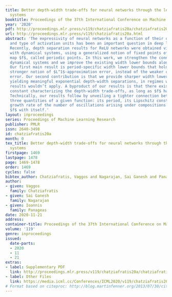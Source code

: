 ```yaml
---
title: Better depth-width trade-offs for neural networks through the lens of dynamical
  systems
booktitle: Proceedings of the 37th International Conference on Machine Learning
year: '2020'
pdf: http://proceedings.mlr.press/v119/chatziafratis20a/chatziafratis20a.pdf
url: http://proceedings.mlr.press/v119/chatziafratis20a.html
abstract: 'The expressivity of neural networks as a function of their depth, width
  and type of activation units has been an important question in deep learning theory.
  Recently, depth separation results for ReLU networks were obtained via a new connection
  with dynamical systems, using a generalized notion of fixed points of a continuous
  map $f$, called periodic points. In this work, we strengthen the connection with
  dynamical systems and we improve the existing width lower bounds along several aspects.
  Our first main result is period-specific width lower bounds that hold under the
  stronger notion of $L^1$-approximation error, instead of the weaker classification
  error. Our second contribution is that we provide sharper width lower bounds, still
  yielding meaningful exponential depth-width separations, in regimes where previous
  results wouldn’t apply. A byproduct of our results is that there exists a universal
  constant characterizing the depth-width trade-offs, as long as $f$ has odd periods.
  Technically, our results follow by unveiling a tighter connection between the following
  three quantities of a given function: its period, its Lipschitz constant and the
  growth rate of the number of oscillations arising under compositions of the function
  $f$ with itself.'
layout: inproceedings
series: Proceedings of Machine Learning Research
publisher: PMLR
issn: 2640-3498
id: chatziafratis20a
month: 0
tex_title: Better depth-width trade-offs for neural networks through the lens of dynamical
  systems
firstpage: 1469
lastpage: 1478
page: 1469-1478
order: 1469
cycles: false
bibtex_author: Chatziafratis, Vaggos and Nagarajan, Sai Ganesh and Panageas, Ioannis
author:
- given: Vaggos
  family: Chatziafratis
- given: Sai Ganesh
  family: Nagarajan
- given: Ioannis
  family: Panageas
date: 2020-11-21
address: 
container-title: Proceedings of the 37th International Conference on Machine Learning
volume: '119'
genre: inproceedings
issued:
  date-parts:
  - 2020
  - 11
  - 21
extras:
- label: Supplementary PDF
  link: http://proceedings.mlr.press/v119/chatziafratis20a/chatziafratis20a-supp.pdf
- label: Other Files
  link: https://media.icml.cc/Conferences/ICML2020/v119/chatziafratis20a-supp.zip
# Format based on citeproc: http://blog.martinfenner.org/2013/07/30/citeproc-yaml-for-bibliographies/
---
```

